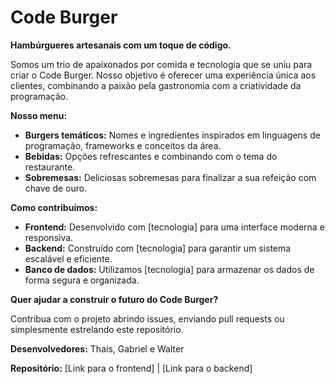 # Code Burger 

**Hambúrgueres artesanais com um toque de código.**

Somos um trio de apaixonados por comida e tecnologia que se uniu para criar o Code Burger. Nosso objetivo é oferecer uma experiência única aos clientes, combinando a paixão pela gastronomia com a criatividade da programação.

**Nosso menu:**

* **Burgers temáticos:** Nomes e ingredientes inspirados em linguagens de programação, frameworks e conceitos da área.
* **Bebidas:** Opções refrescantes e combinando com o tema do restaurante.
* **Sobremesas:** Deliciosas sobremesas para finalizar a sua refeição com chave de ouro.

**Como contribuímos:**

* **Frontend:** Desenvolvido com [tecnologia] para uma interface moderna e responsiva.
* **Backend:** Construído com [tecnologia] para garantir um sistema escalável e eficiente.
* **Banco de dados:** Utilizamos [tecnologia] para armazenar os dados de forma segura e organizada.

**Quer ajudar a construir o futuro do Code Burger?**

Contribua com o projeto abrindo issues, enviando pull requests ou simplesmente estrelando este repositório.

**Desenvolvedores:** Thaís, Gabriel e Walter

**Repositório:** [Link para o frontend] | [Link para o backend]
